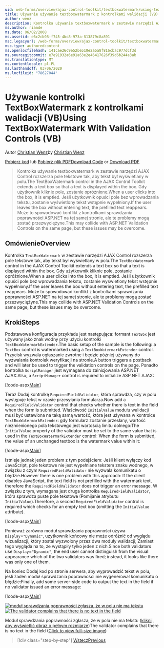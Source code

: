 ```yaml
---
uid: web-forms/overview/ajax-control-toolkit/textboxwatermark/using-textboxwatermark-with-validation-controls-vb
title: Używanie używanie textboxwatermark z kontrolkami walidacji (VB) | Microsoft Docs
author: wenz
description: Kontrolka używanie textboxwatermark w zestawie narzędzi AJAX Control rozszerza pole tekstowe tak, aby tekst był wyświetlany w polu. Gdy użytkownik kliknie w polu i...
ms.author: riande
ms.date: 06/02/2008
ms.assetid: e6c2cb98-f745-4bc8-973a-813879c8a891
msc.legacyurl: /web-forms/overview/ajax-control-toolkit/textboxwatermark/using-textboxwatermark-with-validation-controls-vb
msc.type: authoredcontent
ms.openlocfilehash: 141cae26c9e52be510e2a5a8f816cbac977dcf3d
ms.sourcegitcommit: e7e91932a6e91a63e2e46417626f39d6b244a3ab
ms.translationtype: MT
ms.contentlocale: pl-PL
ms.lasthandoff: 03/06/2020
ms.locfileid: "78627044"
---
```

# <a name="using-textboxwatermark-with-validation-controls-vb"></a><span data-ttu-id="db7d2-104">Używanie kontrolki TextBoxWatermark z kontrolkami walidacji (VB)</span><span class="sxs-lookup"><span data-stu-id="db7d2-104">Using TextBoxWatermark With Validation Controls (VB)</span></span>

<span data-ttu-id="db7d2-105">Autor [Christian Wenz](https://github.com/wenz)</span><span class="sxs-lookup"><span data-stu-id="db7d2-105">by [Christian Wenz](https://github.com/wenz)</span></span>

<span data-ttu-id="db7d2-106">[Pobierz kod](https://download.microsoft.com/download/9/3/f/93f8daea-bebd-4821-833b-95205389c7d0/TextBoxWatermark2.vb.zip) lub [Pobierz plik PDF](https://download.microsoft.com/download/b/6/a/b6ae89ee-df69-4c87-9bfb-ad1eb2b23373/textboxwatermark2VB.pdf)</span><span class="sxs-lookup"><span data-stu-id="db7d2-106">[Download Code](https://download.microsoft.com/download/9/3/f/93f8daea-bebd-4821-833b-95205389c7d0/TextBoxWatermark2.vb.zip) or [Download PDF](https://download.microsoft.com/download/b/6/a/b6ae89ee-df69-4c87-9bfb-ad1eb2b23373/textboxwatermark2VB.pdf)</span></span>

> <span data-ttu-id="db7d2-107">Kontrolka używanie textboxwatermark w zestawie narzędzi AJAX Control rozszerza pole tekstowe tak, aby tekst był wyświetlany w polu.</span><span class="sxs-lookup"><span data-stu-id="db7d2-107">The TextBoxWatermark control in the AJAX Control Toolkit extends a text box so that a text is displayed within the box.</span></span> <span data-ttu-id="db7d2-108">Gdy użytkownik kliknie pole, zostanie opróżnione.</span><span class="sxs-lookup"><span data-stu-id="db7d2-108">When a user clicks into the box, it is emptied.</span></span> <span data-ttu-id="db7d2-109">Jeśli użytkownik opuści pole bez wprowadzania tekstu, zostanie wyświetlony tekst wstępnie wypełniony.</span><span class="sxs-lookup"><span data-stu-id="db7d2-109">If the user leaves the box without entering text, the prefilled text reappears.</span></span> <span data-ttu-id="db7d2-110">Może to spowodować konflikt z kontrolkami sprawdzania poprawności ASP.NET na tej samej stronie, ale te problemy mogą zostać przezwyciężyne.</span><span class="sxs-lookup"><span data-stu-id="db7d2-110">This may collide with ASP.NET Validation Controls on the same page, but these issues may be overcome.</span></span>

## <a name="overview"></a><span data-ttu-id="db7d2-111">Omówienie</span><span class="sxs-lookup"><span data-stu-id="db7d2-111">Overview</span></span>

<span data-ttu-id="db7d2-112">Kontrolka `TextBoxWatermark` w zestawie narzędzi AJAX Control rozszerza pole tekstowe tak, aby tekst był wyświetlany w polu.</span><span class="sxs-lookup"><span data-stu-id="db7d2-112">The `TextBoxWatermark` control in the AJAX Control Toolkit extends a text box so that a text is displayed within the box.</span></span> <span data-ttu-id="db7d2-113">Gdy użytkownik kliknie pole, zostanie opróżnione.</span><span class="sxs-lookup"><span data-stu-id="db7d2-113">When a user clicks into the box, it is emptied.</span></span> <span data-ttu-id="db7d2-114">Jeśli użytkownik opuści pole bez wprowadzania tekstu, zostanie wyświetlony tekst wstępnie wypełniony.</span><span class="sxs-lookup"><span data-stu-id="db7d2-114">If the user leaves the box without entering text, the prefilled text reappears.</span></span> <span data-ttu-id="db7d2-115">Może to spowodować konflikt z kontrolkami sprawdzania poprawności ASP.NET na tej samej stronie, ale te problemy mogą zostać przezwyciężyne.</span><span class="sxs-lookup"><span data-stu-id="db7d2-115">This may collide with ASP.NET Validation Controls on the same page, but these issues may be overcome.</span></span>

## <a name="steps"></a><span data-ttu-id="db7d2-116">Kroki</span><span class="sxs-lookup"><span data-stu-id="db7d2-116">Steps</span></span>

<span data-ttu-id="db7d2-117">Podstawowa konfiguracja przykładu jest następująca: formant `TextBox` jest używany jako znak wodny przy użyciu kontrolki `TextBoxWatermarkExtender`.</span><span class="sxs-lookup"><span data-stu-id="db7d2-117">The basic setup of the sample is the following: a `TextBox` control is watermarked using a `TextBoxWatermarkExtender` control.</span></span> <span data-ttu-id="db7d2-118">Przycisk wyzwala ogłaszanie zwrotne i będzie później używany do wyzwalania kontrolek weryfikacji na stronie.</span><span class="sxs-lookup"><span data-stu-id="db7d2-118">A button triggers a postback and will later be used to trigger the validation controls on the page.</span></span> <span data-ttu-id="db7d2-119">Ponadto kontrolka `ScriptManager` jest wymagana do zainicjowania ASP.NET AJAX:</span><span class="sxs-lookup"><span data-stu-id="db7d2-119">Also, a `ScriptManager` control is required to initialize ASP.NET AJAX:</span></span>

[!code-aspx[Main](using-textboxwatermark-with-validation-controls-vb/samples/sample1.aspx)]

<span data-ttu-id="db7d2-120">Teraz Dodaj kontrolkę `RequiredFieldValidator`, która sprawdza, czy w polu występuje tekst w czasie przesyłania formularza.</span><span class="sxs-lookup"><span data-stu-id="db7d2-120">Now add a `RequiredFieldValidator` control that checks whether there is text in the field when the form is submitted.</span></span> <span data-ttu-id="db7d2-121">Właściwość `InitialValue` modułu walidacji musi być ustawiona na taką samą wartość, która jest używana w kontrolce `TextBoxWatermarkExtender`: gdy formularz zostanie przesłany, wartość niezmienionego pola tekstowego jest wartością limitu dolnego:</span><span class="sxs-lookup"><span data-stu-id="db7d2-121">The `InitialValue` property of the validator must be set to the same value that is used in the `TextBoxWatermarkExtender` control: When the form is submitted, the value of an unchanged textbox is the watermark value within it:</span></span>

[!code-aspx[Main](using-textboxwatermark-with-validation-controls-vb/samples/sample2.aspx)]

<span data-ttu-id="db7d2-122">Istnieje jednak jeden problem z tym podejściem: Jeśli klient wyłączy kod JavaScript, pole tekstowe nie jest wypełniane tekstem znaku wodnego, w związku z czym `RequiredFieldValidator` nie wyzwala komunikatu o błędzie.</span><span class="sxs-lookup"><span data-stu-id="db7d2-122">However there is one problem with this approach: If the client disables JavaScript, the text field is not prefilled with the watermark text, therefore the `RequiredFieldValidator` does not trigger an error message.</span></span> <span data-ttu-id="db7d2-123">W związku z tym, wymagana jest druga kontrolka `RequiredFieldValidator`, która sprawdza puste pole tekstowe (Pomijanie atrybutu `InitialValue`).</span><span class="sxs-lookup"><span data-stu-id="db7d2-123">Therefore, a second `RequiredFieldValidator` control is required which checks for an empty text box (omitting the `InitialValue` attribute).</span></span>

[!code-aspx[Main](using-textboxwatermark-with-validation-controls-vb/samples/sample3.aspx)]

<span data-ttu-id="db7d2-124">Ponieważ zarówno moduł sprawdzania poprawności używa `Display`=`"Dynamic"`, użytkownik końcowy nie może odróżnić od wyglądu wizualizacji, który został wyzwolony przez dwa moduły walidacji; Zamiast tego wygląda na to, że wystąpiły tylko jeden z nich.</span><span class="sxs-lookup"><span data-stu-id="db7d2-124">Since both validators use `Display`=`"Dynamic"`, the end user cannot distinguish from the visual appearance which of the two validators was fired; instead, it looks like there was only one of them.</span></span>

<span data-ttu-id="db7d2-125">Na koniec Dodaj kod po stronie serwera, aby wyprowadzić tekst w polu, jeśli żaden moduł sprawdzania poprawności nie wygenerował komunikatu o błędzie:</span><span class="sxs-lookup"><span data-stu-id="db7d2-125">Finally, add some server-side code to output the text in the field if no validator issued an error message:</span></span>

[!code-aspx[Main](using-textboxwatermark-with-validation-controls-vb/samples/sample4.aspx)]

<span data-ttu-id="db7d2-126">[![moduł sprawdzania poprawności zgłasza, że w polu nie ma tekstu](using-textboxwatermark-with-validation-controls-vb/_static/image2.png)](using-textboxwatermark-with-validation-controls-vb/_static/image1.png)</span><span class="sxs-lookup"><span data-stu-id="db7d2-126">[![The validator complains that there is no text in the field](using-textboxwatermark-with-validation-controls-vb/_static/image2.png)](using-textboxwatermark-with-validation-controls-vb/_static/image1.png)</span></span>

<span data-ttu-id="db7d2-127">Moduł sprawdzania poprawności zgłasza, że w polu nie ma tekstu ([kliknij, aby wyświetlić obraz o pełnym rozmiarze](using-textboxwatermark-with-validation-controls-vb/_static/image3.png))</span><span class="sxs-lookup"><span data-stu-id="db7d2-127">The validator complains that there is no text in the field ([Click to view full-size image](using-textboxwatermark-with-validation-controls-vb/_static/image3.png))</span></span>

> [!div class="step-by-step"]
> [<span data-ttu-id="db7d2-128">Wstecz</span><span class="sxs-lookup"><span data-stu-id="db7d2-128">Previous</span></span>](using-textboxwatermark-in-a-formview-vb.md)
